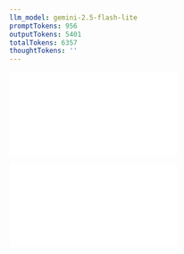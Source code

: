 ```yaml
---
llm_model: gemini-2.5-flash-lite
promptTokens: 956
outputTokens: 5401
totalTokens: 6357
thoughtTokens: ''
---
```


![@](steps/_.cd466556.md)

![@](steps/response.7f2a6bc2.md)